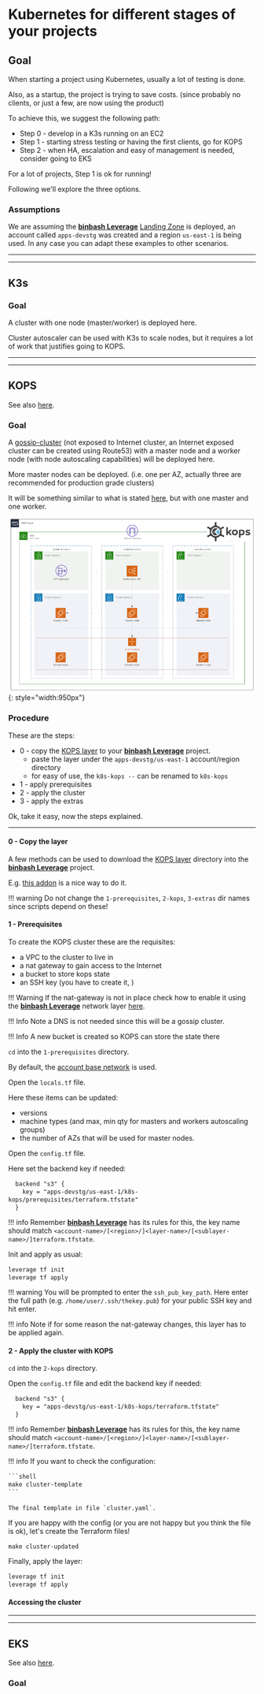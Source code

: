# Kubernetes for different stages of your projects

## Goal

When starting a project using Kubernetes, usually a lot of testing is done.

Also, as a startup, the project is trying to save costs. (since probably no clients, or just a few, are now using the product)

To achieve this, we suggest the following path:

- Step 0 - develop in a K3s running on an EC2
- Step 1 - starting stress testing or having the first clients, go for KOPS
- Step 2 - when HA, escalation and easy of management is needed, consider going to EKS

For a lot of projects, Step 1 is ok for running!

Following we'll explore the three options.

### Assumptions

We are assuming the [**binbash Leverage**](https://leverage.binbash.co/) [Landing Zone](https://leverage.binbash.co/try-leverage/) is deployed, an account called `apps-devstg` was created and a region `us-east-1` is being used. In any case you can adapt these examples to other scenarios.

---

---

## K3s

### Goal

A cluster with one node (master/worker) is deployed here.

Cluster autoscaler can be used with K3s to scale nodes, but it requires a lot of work that justifies going to KOPS.

---

---

## KOPS

See also [here](/user-guide/ref-architecture-aws/features/compute/k8s-kops/).

### Goal

A [gossip-cluster](https://kops.sigs.k8s.io/gossip/) (not exposed to Internet cluster, an Internet exposed cluster can be created using Route53) with a master node and a worker node (with node autoscaling capabilities) will be deployed here.

More master nodes can be deployed. (i.e. one per AZ, actually three are recommended for production grade clusters)

It will be something similar to what is stated [here](/user-guide/ref-architecture-aws/features/compute/k8s-kops/), but with one master and one worker.

![leverage-aws-k8s-kops](/assets/images/diagrams/aws-k8s-kops.png "Leverage"){: style="width:950px"}

### Procedure

These are the steps:

- 0 - copy the [KOPS layer](https://github.com/binbashar/le-tf-infra-aws/tree/master/apps-devstg/us-east-1/k8s-kops%20--) to your [**binbash Leverage**](https://leverage.binbash.co/) project.
    - paste the layer under the `apps-devstg/us-east-1` account/region directory
    - for easy of use, the `k8s-kops --` can be renamed to `k8s-kops`
- 1 - apply prerequisites
- 2 - apply the cluster
- 3 - apply the extras

Ok, take it easy, now the steps explained.

--- 

#### 0 - Copy the layer

A few methods can be used to download the [KOPS layer](https://github.com/binbashar/le-tf-infra-aws/tree/master/apps-devstg/us-east-1/k8s-kops%20--) directory into the [**binbash Leverage**](https://leverage.binbash.co/) project.

E.g. [this addon](https://addons.mozilla.org/en-US/firefox/addon/gitzip/?utm_source=addons.mozilla.org&utm_medium=referral&utm_content=search) is a nice way to do it.

!!! warning
    Do not change the `1-prerequisites`, `2-kops`, `3-extras` dir names since scripts depend on these!

#### 1 - Prerequisites

To create the KOPS cluster these are the requisites:

- a VPC to the cluster to live in
- a nat gateway to gain access to the Internet
- a bucket to store kops state
- an SSH key (you have to create it, )

!!! Warning
    If the nat-gateway is not in place check how to enable it using the [**binbash Leverage**](https://leverage.binbash.co/) network layer [here](/user-guide/playbooks/enable-nat-gateway).
    
!!! Info
    Note a DNS is not needed since this will be a gossip cluster.

!!! Info
    A new bucket is created so KOPS can store the state there

`cd` into the `1-prerequisites` directory.

By default, the [account base network](https://github.com/binbashar/le-tf-infra-aws/tree/master/apps-devstg/us-east-1/base-network) is used.

Open the `locals.tf` file.

Here these items can be updated:

- versions
- machine types (and max, min qty for masters and workers autoscaling groups)
- the number of AZs that will be used for master nodes.

Open the `config.tf` file.

Here set the backend key if needed:

```hcl
  backend "s3" {
    key = "apps-devstg/us-east-1/k8s-kops/prerequisites/terraform.tfstate"
  }
```

!!! info
    Remember [**binbash Leverage**](https://leverage.binbash.co/) has its rules for this, the key name should match `<account-name>/[<region>/]<layer-name>/[<sublayer-name>/]terraform.tfstate`. 

Init and apply as usual:

```shell
leverage tf init
leverage tf apply
```

!!! warning
    You will be prompted to enter the `ssh_pub_key_path`. Here enter the full path (e.g. `/home/user/.ssh/thekey.pub`) for your public SSH key and hit enter.
    
!!! info
    Note if for some reason the nat-gateway changes, this layer has to be applied again.

#### 2 - Apply the cluster with KOPS

`cd` into the `2-kops` directory.

Open the `config.tf` file and edit the backend key if needed:

```shell
  backend "s3" {
    key = "apps-devstg/us-east-1/k8s-kops/terraform.tfstate"
  }
```

!!! info
    Remember [**binbash Leverage**](https://leverage.binbash.co/) has its rules for this, the key name should match `<account-name>/[<region>/]<layer-name>/[<sublayer-name>/]terraform.tfstate`. 

!!! info
    If you want to check the configuration:

    ```shell
    make cluster-template
    ```

    The final template in file `cluster.yaml`.

If you are happy with the config (or you are not happy but you think the file is ok), let's create the Terraform files!

```shell
make cluster-updated
```

Finally, apply the layer:

```shell
leverage tf init
leverage tf apply
```

#### Accessing the cluster

---

---

## EKS

See also [here](/user-guide/ref-architecture-eks/overview/).

### Goal
